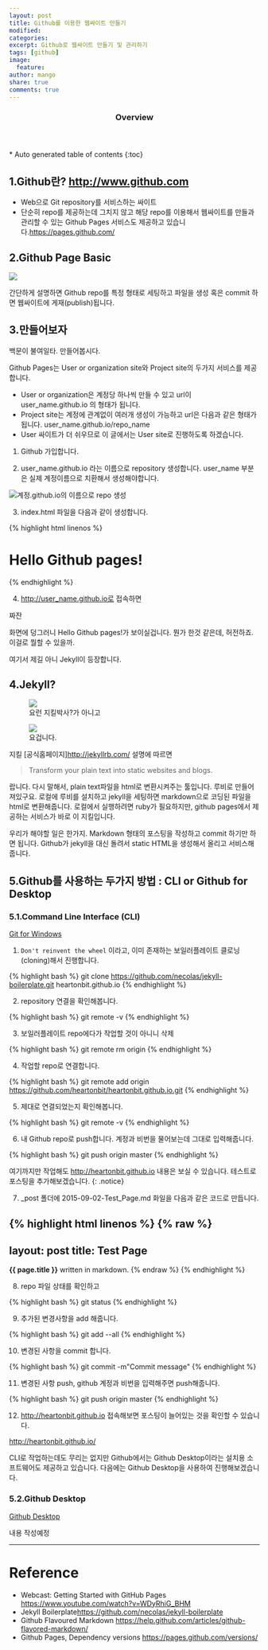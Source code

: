 ```yaml
---
layout: post
title: Github를 이용한 웹싸이트 만들기
modified:
categories:
excerpt: Github로 웹싸이트 만들기 및 관리하기
tags: [github]
image:
  feature:
author: mango
share: true
comments: true  
---
```

<section id="table-of-contents" class="toc">
  <header>
    <h3>Overview</h3>
  </header>
<div id="drawer" markdown="1">
*  Auto generated table of contents
{:toc}
</div>
</section><!-- /#table-of-contents -->

## 1.Github란? <http://www.github.com>

* Web으로 Git repository를 서비스하는 싸이트
* 단순히 repo를 제공하는데 그치지 않고 해당 repo를 이용해서 웹싸이트를 만들과 관리할 수 있는 Github Pages 서비스도 제공하고 있습니다.<https://pages.github.com/>


## 2.Github Page Basic

![](http://comoyo.github.io/assets/img/posts/comoyo_jekyll_blog.png)

간단하게 설명하면 Github repo를 특정 형태로 세팅하고 파일을 생성 혹은 commit 하면 웹싸이트에 게재(publish)됩니다.

## 3.만들어보자

백문이 불여일타. 만들어봅시다.

Github Pages는 User or organization site와 Project site의 두가지 서비스를 제공합니다.

* User or organization은 계정당 하나씩 만들 수 있고 url이 user_name.github.io 의 형태가 됩니다.
* Project site는 계정에 관계없이 여러개 생성이 가능하고 url은 다음과 같은 형태가 됩니다. user_name.github.io/repo_name
* User 싸이트가 더 쉬우므로 이 글에서는 User site로 진행하도록 하겠습니다.

1) Github 가입합니다.

2) user_name.github.io 라는 이름으로 repository 생성합니다. user_name 부분은 실제 계정이름으로 치환해서 생성해야합니다.

![계정.github.io의 이름으로 repo 생성](https://guides.github.com/features/pages/create-new-repo-screen.png)

3) index.html 파일을 다음과 같이 생성합니다.

{% highlight html linenos %}
<html>
<head><title>Hello Github</title></head>
<body>
<h1>Hello Github pages!</h1>
</body>
</html>
{% endhighlight %}

4) http://user_name.github.io로 접속하면

짜잔

화면에 덩그러니 Hello Github pages!가 보이실겁니다. 뭔가 한것 같은데, 허전하죠. 이걸로 뭘할 수 있을까.

여기서 제길 아니 Jekyll이 등장합니다.


## 4.Jekyll?

<figure>
	<img src="http://images.moviepostershop.com/jekyll-movie-poster-2007-1020439848.jpg"></a>
	<figcaption>요런 지킬박사?가 아니고</figcaption>
</figure>

<figure>
	<img src="http://jekyllrb.com/img/logo-2x.png"></a>
	<figcaption>요겁니다.</figcaption>
</figure>

지킬 [공식홈페이지]<http://jekyllrb.com/> 설명에 따르면

>Transform your plain text into static websites and blogs.

랍니다. 다시 말해서, plain text파일을 html로 변환시켜주는 툴입니다. 루비로 만들어져있구요. 로컬에 루비를 설치하고 jekyll을 세팅하면 markdown으로 코딩된 파일을 html로 변환해줍니다.
로컬에서 실행하려면 ruby가 필요하지만, github pages에서 제공하는 서비스가 바로 이 지킬입니다.

우리가 해야할 일은 한가지. Markdown 형태의 포스팅을 작성하고 commit 하기만 하면 됩니다. Github가 jekyll을 대신 돌려서 static HTML을 생성해서 올리고 서비스해줍니다.

## 5.Github를 사용하는 두가지 방법 : CLI or Github for Desktop

### 5.1.Command Line Interface (CLI)

<div markdown="0"><a href="https://git-scm.com/download/win" class="btn btn-info">Git for Windows</a></div>

1) `Don't reinvent the wheel` 이라고, 이미 존재하는 보일러플레이트 클로닝(cloning)해서 진행합니다.

{% highlight bash %}
git clone https://github.com/necolas/jekyll-boilerplate.git heartonbit.github.io
{% endhighlight %}


2) repository 연결을 확인해봅니다.

{% highlight bash %}
git remote -v
{% endhighlight %}

3) 보일러플레이트 repo에다가 작업할 것이 아니니 삭제

{% highlight bash %}
git remote rm origin
{% endhighlight %}

4) 작업할 repo로 연결합니다.

{% highlight bash %}
git remote add origin https://github.com/heartonbit/heartonbit.github.io.git
{% endhighlight %}

5) 제대로 연결되었는지 확인해봅니다.

{% highlight bash %}
git remote -v
{% endhighlight %}

6) 내 Github repo로 push합니다. 계정과 비번을 물어보는데 그대로 입력해줍니다.

{% highlight bash %}
git push origin master
{% endhighlight %}

여기까지만 작업해도 http://heartonbit.github.io 내용은 보실 수 있습니다. 테스트로 포스팅을 추가해보겠습니다.
{: .notice}

7) \_post 폴더에 2015-09-02-Test_Page.md 화일을 다음과 같은 코드로 만듭니다.

{% highlight html linenos %}
{% raw %}
---
layout: post
title: Test Page
---

**{{ page.title }}** written in markdown.
{% endraw %}
{% endhighlight %}

8) repo 파일 상태를 확인하고

{% highlight bash %}
git status
{% endhighlight %}

9) 추가된 변경사항을 add 해줍니다.

{% highlight bash %}
git add --all
{% endhighlight %}

10) 변경된 사항을 commit 합니다.

{% highlight bash %}
git commit -m"Commit message"
{% endhighlight %}

11) 변경된 사항 push, github 계정과 비번을 입력해주면 push해줍니다.

{% highlight bash %}
git push origin master
{% endhighlight %}

12) http://heartonbit.github.io 접속해보면 포스팅이 늘어있는 것을 확인할 수 있습니다.

<http://heartonbit.github.io/>

CLI로 작업하는데도 무리는 없지만 Github에서는 Github Desktop이라는 설치용 소프트웨어도 제공하고 있습니다. 다음에는 Github Desktop을 사용하여 진행해보겠습니다.

### 5.2.Github Desktop

<div markdown="0"><a href="https://desktop.github.com/" class="btn btn-info">Github Desktop</a></div>

내용 작성예정



----
# Reference

* Webcast: Getting Started with GitHub Pages <https://www.youtube.com/watch?v=WDyRhiG_BHM>
* Jekyll Boilerplate<https://github.com/necolas/jekyll-boilerplate>
* Github Flavoured Markdown <https://help.github.com/articles/github-flavored-markdown/>
* Github Pages, Dependency versions <https://pages.github.com/versions/>
